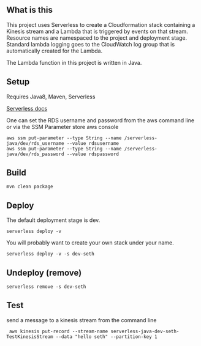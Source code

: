 ## What is this

This project uses Serverless to create a Cloudformation stack containing a Kinesis stream and a Lambda 
that is triggered by events on that stream. Resource names are namespaced to the project and deployment stage.
Standard lambda logging goes to the CloudWatch log group that is automatically created for the Lambda.

The Lambda function in this project is written in Java.

## Setup

Requires Java8, Maven, Serverless

[Serverless docs](https://serverless.com/framework/docs/providers/aws/guide/intro/)

One can set the RDS username and password from the aws command line or via the SSM Parameter store aws console

    aws ssm put-parameter --type String --name /serverless-java/dev/rds_username --value rdsusername
    aws ssm put-parameter --type String --name /serverless-java/dev/rds_password --value rdspassword

## Build

    mvn clean package

## Deploy

The default deployment stage is dev.

    serverless deploy -v

You will probably want to create your own stack under your name.

    serverless deploy -v -s dev-seth

## Undeploy (remove)

    serverless remove -s dev-seth

## Test

send a message to a kinesis stream from the command line

     aws kinesis put-record --stream-name serverless-java-dev-seth-TestKinesisStream --data "hello seth" --partition-key 1